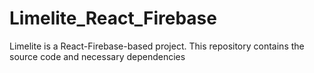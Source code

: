 # Limelite_React_Firebase
 Limelite is a React-Firebase-based project. This repository contains the source code and necessary dependencies
